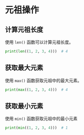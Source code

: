 # 元祖操作

## 计算元祖长度

使用 `len()` 函数可以计算元祖长度。

```python
print(len((1, 2, 3, 4)))  # 4
```

## 获取最大元素

使用 `max()` 函数获取元祖中的最大元素。

```python
print(max((1, 2, 3, 4)))  # 4
```

## 获取最小元素

使用 `min()` 函数获取元祖中的最小元素

```python
print(min((1, 2, 3, 4)))  # 1
```
